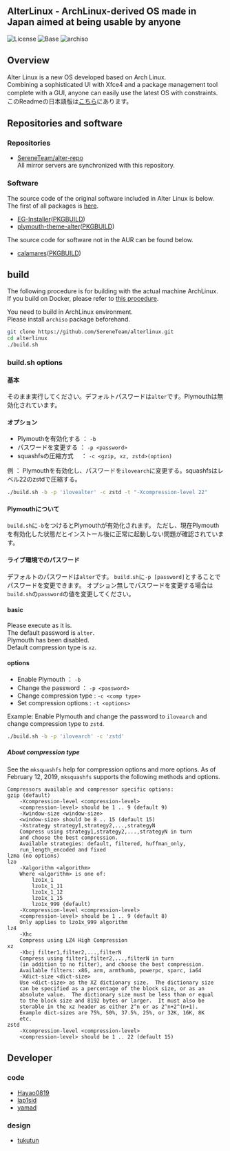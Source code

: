 
## AlterLinux - ArchLinux-derived OS made in Japan aimed at being usable by anyone

![License](https://img.shields.io/badge/LICENSE-GPL--3.0-blue?style=for-the-badge&logo=appveyor)
![Base](https://img.shields.io/badge/BASE-ArchLinux-blue?style=for-the-badge&logo=appveyor)
![archiso](https://img.shields.io/badge/archiso--version-43--1-blue?style=for-the-badge&logo=appveyor)

## Overview
  
Alter Linux is a new OS developed based on Arch Linux.  
Combining a sophisticated UI with Xfce4 and a package management tool complete with a GUI, anyone can easily use the latest OS with constraints.　　
　　
このReadmeの日本語版は[こちら](https://github.com/SereneTeam/alterlinux/blob/dev/README_jp.md)にあります。


## Repositories and software

### Repositories
- [SereneTeam/alter-repo](https://github.com/SereneTeam/alter-repo)  
All mirror servers are synchronized with this repository.  


### Software
The source code of the original software included in Alter Linux is below.
The first of all packages is [here](https://github.com/SereneTeam/alterlinux/blob/master/packages.x86_64).

- [EG-Installer](https://github.com/Hayao0819/EG-Installer)([PKGBUILD](https://github.com/Hayao0819/EG-Installer-PKGBUILD))
- [plymouth-theme-alter](https://github.com/yamad-linuxer/plymouth-theme-alter)([PKGBUILD](https://github.com/Hayao0819/plymouth-theme-alter))

The source code for software not in the AUR can be found below.

- [calamares](https://gitlab.manjaro.org/applications/calamares)([PKGBUILD](https://gitlab.manjaro.org/packages/extra/calamares))



## build

The following procedure is for building with the actual machine ArchLinux.  
If you build on Docker, please refer to [this procedure](https://github.com/SereneTeam/alterlinux/blob/dev/Howtobuild_on_docker.md).  

You need to build in ArchLinux environment.  
Please install `archiso` package beforehand.  


```bash
git clone https://github.com/SereneTeam/alterlinux.git
cd alterlinux
./build.sh
```

### build.sh options


#### 基本
そのまま実行してください。デフォルトパスワードは`alter`です。Plymouthは無効化されています。

#### オプション
- Plymouthを有効化する ： `-b`
- パスワードを変更する ： `-p <password>`
- squashfsの圧縮方式　 ： `-c <gzip, xz, zstd>(option)`

例 ： Plymouthを有効化し、パスワードを`ilovearch`に変更する。squashfsはレベル22のzstdで圧縮する。

```bash
./build.sh -b -p 'ilovealter' -c zstd -t "-Xcompression-level 22"
```


#### Plymouthについて
`build.sh`に`-b`をつけるとPlymouthが有効化されます。
ただし、現在Plymouthを有効化した状態だとインストール後に正常に起動しない問題が確認されています。

#### ライブ環境でのパスワード
デフォルトのパスワードは`alter`です。
`build.sh`に`-p [password]`とすることでパスワードを変更できます。
オプション無しでパスワードを変更する場合は`build.sh`の`password`の値を変更してください。

#### basic
Please execute as it is.   
The default password is `alter`.   
Plymouth has been disabled.  
Default compression type is `xz`.  


#### options
- Enable Plymouth ： `-b`
- Change the password ： `-p <password>`
- Change compression type : `-c <comp type>`
- Set compression options : `-t <options>`

Example: Enable Plymouth and change the password to `ilovearch` and change compression type to `zstd`.

```bash
./build.sh -b -p 'ilovearch' -c 'zstd'
```

##### About compression type
See the `mksquashfs` help for compression options and more options.
As of February 12, 2019, `mksquashfs` supports the following methods and options.

```
Compressors available and compressor specific options:
gzip (default)
    -Xcompression-level <compression-level>
    <compression-level> should be 1 .. 9 (default 9)
    -Xwindow-size <window-size>
    <window-size> should be 8 .. 15 (default 15)
    -Xstrategy strategy1,strategy2,...,strategyN
    Compress using strategy1,strategy2,...,strategyN in turn
    and choose the best compression.
    Available strategies: default, filtered, huffman_only,
    run_length_encoded and fixed
lzma (no options)
lzo
    -Xalgorithm <algorithm>
    Where <algorithm> is one of:
        lzo1x_1
        lzo1x_1_11
        lzo1x_1_12
        lzo1x_1_15
        lzo1x_999 (default)
    -Xcompression-level <compression-level>
    <compression-level> should be 1 .. 9 (default 8)
    Only applies to lzo1x_999 algorithm
lz4
    -Xhc
    Compress using LZ4 High Compression
xz
    -Xbcj filter1,filter2,...,filterN
    Compress using filter1,filter2,...,filterN in turn
    (in addition to no filter), and choose the best compression.
    Available filters: x86, arm, armthumb, powerpc, sparc, ia64
    -Xdict-size <dict-size>
    Use <dict-size> as the XZ dictionary size.  The dictionary size
    can be specified as a percentage of the block size, or as an
    absolute value.  The dictionary size must be less than or equal
    to the block size and 8192 bytes or larger.  It must also be
    storable in the xz header as either 2^n or as 2^n+2^(n+1).
    Example dict-sizes are 75%, 50%, 37.5%, 25%, or 32K, 16K, 8K
    etc.
zstd
    -Xcompression-level <compression-level>
    <compression-level> should be 1 .. 22 (default 15)
```


## Developer

### code
- [Hayao0819](https://twitter.com/Hayao0819)
- [lap1sid](https://twitter.com/Pixel_3a)
- [yamad](https://twitter.com/_unix_like)

### design
- [tukutun](https://twitter.com/tukutuN_27)
